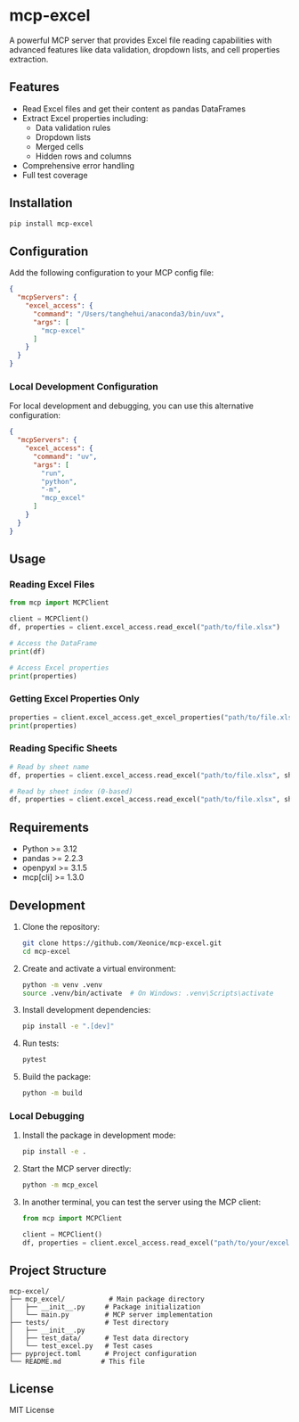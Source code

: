 # mcp-excel

A powerful MCP server that provides Excel file reading capabilities with advanced features like data validation, dropdown lists, and cell properties extraction.

## Features

- Read Excel files and get their content as pandas DataFrames
- Extract Excel properties including:
  - Data validation rules
  - Dropdown lists
  - Merged cells
  - Hidden rows and columns
- Comprehensive error handling
- Full test coverage

## Installation

```bash
pip install mcp-excel
```

## Configuration

Add the following configuration to your MCP config file:

```json
{
  "mcpServers": {
    "excel_access": {
      "command": "/Users/tanghehui/anaconda3/bin/uvx",
      "args": [
        "mcp-excel"
      ]
    }
  }
}
```

### Local Development Configuration

For local development and debugging, you can use this alternative configuration:

```json
{
  "mcpServers": {
    "excel_access": {
      "command": "uv",
      "args": [
        "run",
        "python",
        "-m",
        "mcp_excel"
      ]
    }
  }
}
```

## Usage

### Reading Excel Files

```python
from mcp import MCPClient

client = MCPClient()
df, properties = client.excel_access.read_excel("path/to/file.xlsx")

# Access the DataFrame
print(df)

# Access Excel properties
print(properties)
```

### Getting Excel Properties Only

```python
properties = client.excel_access.get_excel_properties("path/to/file.xlsx")
print(properties)
```

### Reading Specific Sheets

```python
# Read by sheet name
df, properties = client.excel_access.read_excel("path/to/file.xlsx", sheet_name="Sheet2")

# Read by sheet index (0-based)
df, properties = client.excel_access.read_excel("path/to/file.xlsx", sheet_name=1)
```

## Requirements

- Python >= 3.12
- pandas >= 2.2.3
- openpyxl >= 3.1.5
- mcp[cli] >= 1.3.0

## Development

1. Clone the repository:
   ```bash
   git clone https://github.com/Xeonice/mcp-excel.git
   cd mcp-excel
   ```

2. Create and activate a virtual environment:
   ```bash
   python -m venv .venv
   source .venv/bin/activate  # On Windows: .venv\Scripts\activate
   ```

3. Install development dependencies:
   ```bash
   pip install -e ".[dev]"
   ```

4. Run tests:
   ```bash
   pytest
   ```

5. Build the package:
   ```bash
   python -m build
   ```

### Local Debugging

1. Install the package in development mode:
   ```bash
   pip install -e .
   ```

2. Start the MCP server directly:
   ```bash
   python -m mcp_excel
   ```

3. In another terminal, you can test the server using the MCP client:
   ```python
   from mcp import MCPClient
   
   client = MCPClient()
   df, properties = client.excel_access.read_excel("path/to/your/excel/file.xlsx")
   ```

## Project Structure

```
mcp-excel/
├── mcp_excel/           # Main package directory
│   ├── __init__.py     # Package initialization
│   └── main.py         # MCP server implementation
├── tests/              # Test directory
│   ├── __init__.py
│   ├── test_data/      # Test data directory
│   └── test_excel.py   # Test cases
├── pyproject.toml      # Project configuration
└── README.md          # This file
```

## License

MIT License
